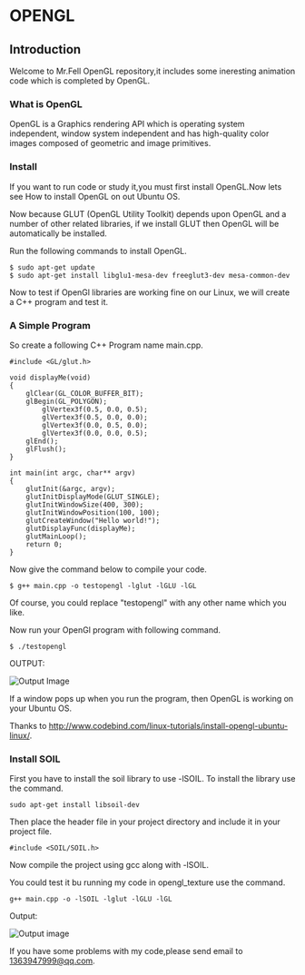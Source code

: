 # OPENGL

## Introduction
Welcome to Mr.Fell OpenGL repository,it includes some ineresting animation code which is completed by OpenGL. 
### What is OpenGL
OpenGL is a Graphics rendering API which is operating system independent, window system  independent and has high-quality color images composed of geometric and image primitives. 
### Install
If you want to run code or study it,you must first install OpenGL.Now lets see How to install OpenGL on out Ubuntu OS. 

Now because GLUT (OpenGL Utility Toolkit) depends upon OpenGL and a number of other related libraries, if we install GLUT then OpenGL will be automatically be installed. 

Run the following commands to install OpenGL. 
```
$ sudo apt-get update
$ sudo apt-get install libglu1-mesa-dev freeglut3-dev mesa-common-dev
```
Now to test if OpenGl libraries are working fine on our Linux, we will create a C++ program and test it. 

### A Simple Program
So create a following C++ Program name main.cpp. 
```
#include <GL/glut.h>

void displayMe(void)
{
    glClear(GL_COLOR_BUFFER_BIT);
    glBegin(GL_POLYGON);
        glVertex3f(0.5, 0.0, 0.5);
        glVertex3f(0.5, 0.0, 0.0);
        glVertex3f(0.0, 0.5, 0.0);
        glVertex3f(0.0, 0.0, 0.5);
    glEnd();
    glFlush();
}

int main(int argc, char** argv)
{
    glutInit(&argc, argv);
    glutInitDisplayMode(GLUT_SINGLE);
    glutInitWindowSize(400, 300);
    glutInitWindowPosition(100, 100);
    glutCreateWindow("Hello world!");
    glutDisplayFunc(displayMe);
    glutMainLoop();
    return 0;
}
```
Now give the command below to compile your code. 
```
$ g++ main.cpp -o testopengl -lglut -lGLU -lGL
```
Of course, you could replace "testopengl" with any other name which you like. 

Now run your OpenGl program with following command.
```
$ ./testopengl
```
OUTPUT: 

![Output Image](http://www.codebind.com/wp-content/uploads/2018/03/opengl_out.png) 

If a window pops up when you run the program, then OpenGL is working on your Ubuntu OS. 

Thanks to http://www.codebind.com/linux-tutorials/install-opengl-ubuntu-linux/. 

### Install SOIL
First you have to install the soil library to use -lSOIL. To install the library use the command.
```
sudo apt-get install libsoil-dev
```
Then place the header file in your project directory and include it in your project file.
```
#include <SOIL/SOIL.h>
```
Now compile the project using gcc along with -lSOIL.

You could test it bu running my code in opengl_texture use the command.
```
g++ main.cpp -o -lSOIL -lglut -lGLU -lGL
```
Output:

![Output image](https://github.com/fmhzcm/OpenGL.git/opengl_texture/output.jpg)


If you have some problems with my code,please send email to 1363947999@qq.com. 


